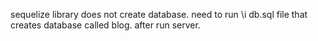 sequelize library does not create database. 
need to run \i db.sql file that creates database called blog. 
after run server.